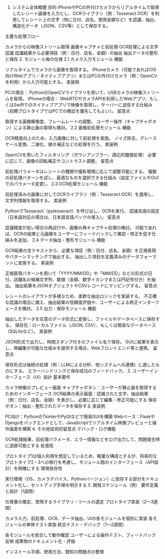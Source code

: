 1. システム全体概要
目的
iPhoneやPCの外付けカメラからリアルタイムで取得したレシート画像を入力とし、OCRライブラリ（例：Tesseract OCR）を利用してレシート上の文字（特に日付、店名、使用金額など）を認識、抽出、構造化データ（JSON、CSV等）として保存する。

主要な処理フロー

カメラからの映像ストリーム取得
画像キャプチャと前処理
OCR処理による文字認識
認識結果から必要項目（例：日付、店名、金額）の抽出
抽出データの整形と保存
2. モジュール毎の仕様
2.1 カメラ入力モジュール
機能

リアルタイムでカメラから画像を取得する。
iPhoneカメラ（可能であればiOS向けWebアプリ／ネイティブアプリ）またはPCの外付けカメラ（例：OpenCVを利用）から入力可能とする。
実装例

PCの場合： PythonのOpenCVライブラリを用いて、USBカメラの映像ストリームを取得。
iPhoneの場合： WebRTCやカメラAPIを利用したWebアプリ、もしくはSwiftでのネイティブアプリで映像を取得し、サーバーに送信する仕組み（初期プロトタイプではPCでの検証を優先してもよい）。
留意点

取得する画像解像度、フレームレートの調整。
ユーザー操作（キャプチャボタン）による静止画の取得も検討。
2.2 画像前処理モジュール
機能

OCR精度向上のため、入力画像に対して前処理を実施。
ノイズ除去、グレースケール変換、二値化、傾き補正などの処理を行う。
実装例

OpenCVを用いたフィルタリング（ガウシアンブラー、適応的閾値処理）
必要に応じて、画像の回転補正やコントラスト調整。
留意点

前処理パラメータはレシートの種類や撮影環境に応じて調整可能にする。
複数の前処理パターンを試し、最適なものを選択できる仕組み（設定ファイルやGUIでのパラメータ変更）。
2.3 OCR処理モジュール
機能

前処理済みの画像に対してOCRライブラリ（例：Tesseract OCR）を適用し、文字列情報を取得する。
実装例

PythonでTesseract（pytesseract）を呼び出し、OCRを実行。
認識言語の設定（日本語対応の場合は、日本語言語パックの導入）。
留意点

認識精度が低い場合の再試行や、画像の再キャプチャ処理の検討。
可能であれば、OCRの結果と元画像をユーザーにフィードバックして確認・修正を促す仕組みを追加。
2.4 データ抽出・整形モジュール
機能

OCR結果の生テキストから、必要な項目（例：日付、店名、金額）を正規表現やパターンマッチングで抽出する。
抽出した項目を定義済みのデータフォーマットに変換する。
実装例

正規表現パターンを用いて「YYYY/MM/DD」や「MM/DD」などの形式の日付、店舗名の候補文字列、数値（金額、数字＋カンマまたは円記号付き）を抽出。
抽出結果をJSONオブジェクトやCSVレコードにマッピングする。
留意点

レシートのレイアウトが多様なため、柔軟な抽出ロジックを実装する。
不正確な認識の場合に備え、抽出結果の信頼度評価や、ユーザーによる修正インターフェースを検討。
2.5 出力・保存モジュール
機能

抽出したデータを任意のデータ形式に変換し、ファイルやデータベースに保存する。
保存先：ローカルファイル（JSON, CSV）、もしくは簡易なデータベース（SQLiteなど）。
実装例

JSON形式で出力し、時間スタンプ付きのファイル名で保存。
GUIに結果を表示し、再編集が可能な仕組みを提供する場合、Webフロントエンド等と連携。
留意点

保存形式は後続の処理（例：LLMによる分析、他システムへの連携）に適したものにする。
エラーハンドリングと保存成功のフィードバック。
3. ユーザーインターフェース（UI）設計
基本要件

カメラ映像のプレビュー画面
キャプチャボタン：ユーザーが静止画を取得するためのインターフェース
OCR結果の表示画面：認識された文字、抽出結果（例：日付、店名、金額）を表示し、必要に応じて編集・修正可能にする
保存ボタン：抽出・整形されたデータを保存する
実装例

PC向け：PythonのTkinterやPyQtなどで簡易GUIを構築
Webベース：FlaskやDjangoをバックエンドとして、JavaScriptでリアルタイム映像プレビューと操作画面を構築
4. その他技術的留意点
デバッグ・ログ機能

OCR処理結果、前処理パラメータ、エラー情報などをログ出力して、問題発生時に追跡可能とする
拡張性

プロトタイプ1は個人利用を想定しているため、軽量な構成とするが、将来的なプロトタイプ2・3への移行を考慮し、モジュール間のインターフェース（API設計）を明確にする
環境依存性

実行環境（OS、カメラデバイス、Pythonバージョン）に依存する部分をドキュメント化し、セットアップ手順を明示する
5. 開発スケジュール（例）
要件定義と設計（1週間）

仕様書の確定、使用するライブラリ・ツールの選定
プロトタイプ実装（2〜3週間）

カメラ入力、前処理、OCR、データ抽出、UIの各モジュールを個別に実装
各モジュールの単体テスト実施
統合テスト・デバッグ（1〜2週間）

各モジュールを統合して動作確認
ユーザーによる操作テスト、フィードバック反映
成果物のドキュメント化・評価

インストール手順、使用方法、既知の問題点の整理